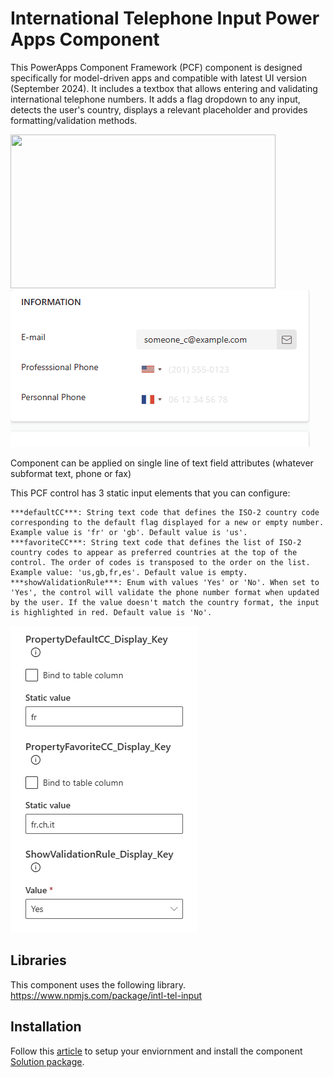 # International Telephone Input Power Apps Component
This PowerApps Component Framework (PCF) component is designed specifically for model-driven apps and compatible with latest UI version (September 2024). It includes a textbox that allows entering and validating international telephone numbers. It adds a flag dropdown to any input, detects the user's country, displays a relevant placeholder and provides formatting/validation methods.



<img src="https://raw.github.com/OGcanviz/IntlTelInputPCF/master/images/vanilla.png" width="424px" height="246px">
<img src="https://github.com/rafaelbatista6/IntlTelInputPCF/blob/master/images/IntlTelInput.gif">






Component can be applied on single line of text field attributes (whatever subformat text, phone or fax)

This PCF control has 3 static input elements that you can configure:
```
***defaultCC***: String text code that defines the ISO-2 country code corresponding to the default flag displayed for a new or empty number. Example value is 'fr' or 'gb'. Default value is 'us'.
***favoriteCC***: String text code that defines the list of ISO-2 country codes to appear as preferred countries at the top of the control. The order of codes is transposed to the order on the list. Example value: 'us,gb,fr,es'. Default value is empty.
***showValidationRule***: Enum with values 'Yes' or 'No'. When set to 'Yes', the control will validate the phone number format when updated by the user. If the value doesn't match the country format, the input is highlighted in red. Default value is 'No'.
```
<img src="https://github.com/rafaelbatista6/IntlTelInputPCF/blob/master/images/CaptureScreen.PNG">

## Libraries
This component uses the following library.
https://www.npmjs.com/package/intl-tel-input

## Installation
Follow this [article](https://docs.microsoft.com/en-us/powerapps/developer/component-framework/component-framework-for-canvas-apps) to setup your enviornment and install the component [Solution package](https://github.com/OGcanviz/IntlTelInputPCF/tree/master/releases).
